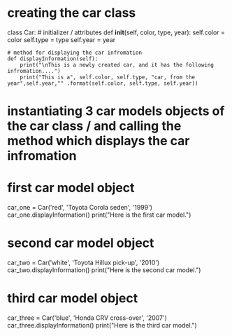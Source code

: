 # creating the car class
class Car:
    # initializer / attributes
    def __init__(self, color, type, year):
        self.color = color
        self.type = type
        self.year = year

    # method for displaying the car infromation
    def displayInformation(self):
        print("\nThis is a newly created car, and it has the following infromation....")
        print("This is a", self.color, self.type, "car, from the year",self.year,"" .format(self.color, self.type, self.year))

# instantiating 3 car models objects of the car class / and calling the method which displays the car infromation
# first car model object
car_one = Car('red', 'Toyota Corola seden', '1999')
car_one.displayInformation()
print("Here is the first car model.")

# second car model object
car_two = Car('white', 'Toyota Hillux pick-up', '2010')
car_two.displayInformation()
print("Here is the second car model.")

# third car model object
car_three = Car('blue', 'Honda CRV cross-over', '2007')
car_three.displayInformation()
print("Here is the third car model.")
